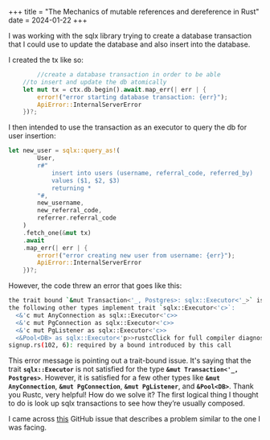 +++
title = "The Mechanics of mutable references and dereference in Rust"
date = 2024-01-22
+++

I was working with the sqlx library trying to create a database transaction that I could use to update the database and also insert into the database.

I created the tx like so:

```rust
	 	//create a database transaction in order to be able
    //to insert and update the db atomically
    let mut tx = ctx.db.begin().await.map_err(| err | {
        error!("error starting database transaction: {err}");
        ApiError::InternalServerError
    })?;
```

I then intended to use the transaction as an executor to query the db for user insertion:

```rust
let new_user = sqlx::query_as!(
        User,
        r#"
            insert into users (username, referral_code, referred_by)
            values ($1, $2, $3)
            returning *
        "#,
        new_username,
        new_referral_code,
        referrer.referral_code
    )
    .fetch_one(&mut tx)
    .await
    .map_err(| err | {
        error!("error creating new user from username: {err}");
        ApiError::InternalServerError
    })?;
```

However, the code threw an error that goes like this:

```bash
the trait bound `&mut Transaction<'_, Postgres>: sqlx::Executor<'_>` is not satisfied
the following other types implement trait `sqlx::Executor<'c>`:
  <&'c mut AnyConnection as sqlx::Executor<'c>>
  <&'c mut PgConnection as sqlx::Executor<'c>>
  <&'c mut PgListener as sqlx::Executor<'c>>
  <&Pool<DB> as sqlx::Executor<'p>>rustcClick for full compiler diagnostic
signup.rs(102, 6): required by a bound introduced by this call
```

This error message is pointing out a trait-bound issue. It's saying that the trait **`sqlx::Executor`** is not satisfied for the type **`&mut Transaction<'_, Postgres>`**. However, it is satisfied for a few other types like **`&mut AnyConnection`**, **`&mut PgConnection`**, **`&mut PgListener`**, and **`&Pool<DB>`**. Thank you Rustc, very helpful! How do we solve it? The first logical thing I thought to do is look up sqlx transactions to see how they’re usually composed. 

I came across [this](https://github.com/launchbadge/sqlx/issues/1560) GitHub issue that describes a problem similar to the one I was facing.
